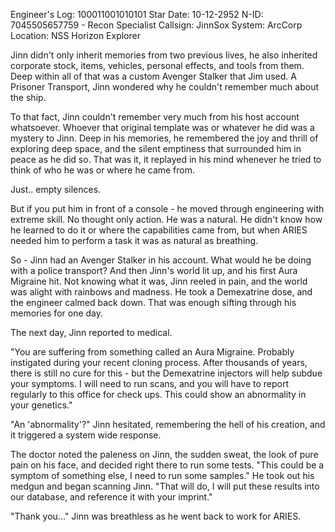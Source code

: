 Engineer's Log: 100011001010101
Star Date: 10-12-2952
N-ID: 7045505657759 - Recon Specialist
Callsign: JinnSox
System: ArcCorp
Location: NSS Horizon Explorer

Jinn didn't only inherit memories from two previous lives, he also inherited corporate stock, items, vehicles, personal effects, and tools from them. Deep within all of that was a custom Avenger Stalker that Jim used.  A Prisoner Transport, Jinn wondered why he couldn't remember much about the ship.  

To that fact, Jinn couldn't remember very much from his host account whatsoever. Whoever that original template was or whatever he did was a mystery to Jinn.  Deep in his memories, he remembered the joy and thrill of exploring deep space, and the silent emptiness that surrounded him in peace as he did so.  That was it, it replayed in his mind whenever he tried to think of who he was or where he came from.

Just.. empty silences.

But if you put him in front of a console - he moved through engineering with extreme skill. No thought only action. He was a natural. He didn't know how he learned to do it or where the capabilities came from, but when ARIES needed him to perform a task it was as natural as breathing.

So - Jinn had an Avenger Stalker in his account.  What would he be doing with a police transport?
And then Jinn's world lit up, and his first Aura Migraine hit. Not knowing what it was, Jinn reeled in pain, and the world was alight with rainbows and madness.  He took a Demexatrine dose, and the engineer calmed back down.  That was enough sifting through his memories for one day.

The next day, Jinn reported to medical. 

"You are suffering from something called an Aura Migraine. Probably instigated during your recent cloning process.  After thousands of years, there is still no cure for this - but the Demexatrine injectors will help subdue your symptoms.  I will need to run scans, and you will have to report regularly to this office for check ups.  This could show an abnormality in your genetics."

"An 'abnormality'?" Jinn hesitated, remembering the hell of his creation, and it triggered a system wide response.  

The doctor noted the paleness on Jinn, the sudden sweat, the look of pure pain on his face, and decided right there to run some tests. "This could be a symptom of something else, I need to run some samples."  He took out his medgun and began scanning Jinn. "That will do, I will put these results into our database, and reference it with your imprint."

"Thank you..." Jinn was breathless as he went back to work for ARIES.